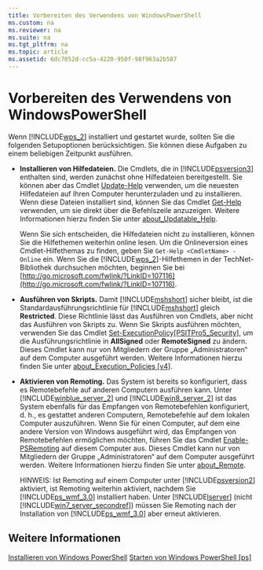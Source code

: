 ```yaml
---
title: Vorbereiten des Verwendens von WindowsPowerShell
ms.custom: na
ms.reviewer: na
ms.suite: na
ms.tgt_pltfrm: na
ms.topic: article
ms.assetid: 6dc7052d-cc5a-4220-950f-98f963a2b587
---
```

# Vorbereiten des Verwendens von WindowsPowerShell
Wenn [!INCLUDE[wps_2](../Token/wps_2_md.md)] installiert und gestartet wurde, sollten Sie die folgenden Setupoptionen berücksichtigen. Sie können diese Aufgaben zu einem beliebigen Zeitpunkt ausführen.

-   **Installieren von Hilfedateien.** Die Cmdlets, die in [!INCLUDE[psversion3](../Token/psversion3_md.md)] enthalten sind, werden zunächst ohne Hilfedateien bereitgestellt. Sie können aber das Cmdlet [Update-Help](assetId:///93e1d870-ace6-432b-8778-8920291d7545) verwenden, um die neuesten Hilfedateien auf Ihren Computer herunterzuladen und zu installieren. Wenn diese Dateien installiert sind, können Sie das Cmdlet [Get-Help](assetId:///1f46eeb4-49d7-4bec-bb29-395d9b42f54a) verwenden, um sie direkt über die Befehlszeile anzuzeigen. Weitere Informationen hierzu finden Sie unter [about_Updatable_Help](assetId:///10bba75c-f4ac-4ca1-bbf3-8f34dd521ffe).

    Wenn Sie sich entscheiden, die Hilfedateien nicht zu installieren, können Sie die Hilfethemen weiterhin online lesen. Um die Onlineversion eines Cmdlet-Hilfethemas zu finden, geben Sie `Get-Help <CmdletName> -Online` ein. Wenn Sie die [!INCLUDE[wps_2](../Token/wps_2_md.md)]-Hilfethemen in der TechNet-Bibliothek durchsuchen möchten, beginnen Sie bei [http://go.microsoft.com/fwlink/?LinkID=107116](http://go.microsoft.com/fwlink/?LinkID=107116).

-   **Ausführen von Skripts.** Damit [!INCLUDE[mshshort](../Token/mshshort_md.md)] sicher bleibt, ist die Standardausführungsrichtlinie für [!INCLUDE[mshshort](../Token/mshshort_md.md)] gleich **Restricted**. Diese Richtlinie lässt das Ausführen von Cmdlets, aber nicht das Ausführen von Skripts zu. Wenn Sie Skripts ausführen möchten, verwenden Sie das Cmdlet [Set-ExecutionPolicy[PSITPro5_Security]](assetId:///5690a0e1-495b-4e63-8280-65ead7bf01ab), um die Ausführungsrichtlinie in **AllSigned** oder **RemoteSigned** zu ändern. Dieses Cmdlet kann nur von Mitgliedern der Gruppe „Administratoren“ auf dem Computer ausgeführt werden. Weitere Informationen hierzu finden Sie unter [about_Execution_Policies [v4]](assetId:///347708dc-1515-4d74-978b-8334603472e6).

-   **Aktivieren von Remoting.** Das System ist bereits so konfiguriert, dass es Remotebefehle auf anderen Computern ausführen kann. Unter [!INCLUDE[winblue_server_2](../Token/winblue_server_2_md.md)] und [!INCLUDE[win8_server_2](../Token/win8_server_2_md.md)] ist das System ebenfalls für das Empfangen von Remotebefehlen konfiguriert, d. h., es gestattet anderen Computern, Remotebefehle auf dem lokalen Computer auszuführen. Wenn Sie für einen Computer, auf dem eine andere Version von Windows ausgeführt wird, das Empfangen von Remotebefehlen ermöglichen möchten, führen Sie das Cmdlet [Enable-PSRemoting](assetId:///19437c28-33b8-4ac1-9113-8439cc8beffb) auf diesem Computer aus. Dieses Cmdlet kann nur von Mitgliedern der Gruppe „Administratoren“ auf dem Computer ausgeführt werden. Weitere Informationen hierzu finden Sie unter [about_Remote](assetId:///9b4a5c87-9162-4adf-bdfe-fbc80b9b8970).

    HINWEIS: Ist Remoting auf einem Computer unter [!INCLUDE[psversion2](../Token/psversion2_md.md)] aktiviert, ist Remoting weiterhin aktiviert, nachdem Sie [!INCLUDE[ps_wmf_3.0](../Token/ps_wmf_3.0_md.md)] installiert haben. Unter [!INCLUDE[lserver](../Token/lserver_md.md)] (nicht [!INCLUDE[win7_server_secondref](../Token/win7_server_secondref_md.md)]) müssen Sie Remoting nach der Installation von [!INCLUDE[ps_wmf_3.0](../Token/ps_wmf_3.0_md.md)] aber erneut aktivieren.

## Weitere Informationen
[Installieren von Windows PowerShell](../Topic/Installing-Windows-PowerShell.md)
[Starten von Windows PowerShell [ps]](assetId:///8ec8c2d7-8e7c-4722-a3d2-498fe5739a8e)



<!--HONumber=Apr16_HO1-->



